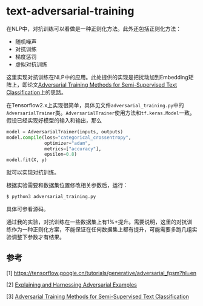 # text-adversarial-training

在NLP中，对抗训练可以看做是一种正则化方法。此外还包括正则化方法：
- 随机噪声
- 对抗训练
- 梯度惩罚
- 虚拟对抗训练

这里实现对抗训练在NLP中的应用。此处提供的实现是把扰动加到Embedding矩阵上，即论文[Adversarial Training Methods for Semi-Supervised Text Classification](https://arxiv.org/abs/1605.07725)上的思路。

在Tensorflow2.x上实现很简单，具体见文件`adversarial_training.py`中的`AdversarialTrainer`类。`AdversarialTrainer`使用方法和`tf.keras.Model`一致。假设已经实现好模型的输入和输出，那么

```python
model = AdversarialTrainer(inputs, outputs)
model.compile(loss="categorical_crossentropy",
              optimizer="adam",
              metrics=["accuracy"],
              epsilon=0.8)
model.fit(X, y)
```

就可以实现对抗训练。


根据实验需要和数据集位置修改相关参数后，运行：

```bash
$ python3 adversarial_training.py
```

具体可参看源码。


通过我的实验，对抗训练在一些数据集上有1%+提升。需要说明，这里的对抗训练作为一种正则化方案，不能保证在任何数据集上都有提升，可能需要多跑几组实验调整下参数才有结果。


## 参考

[1] https://tensorflow.google.cn/tutorials/generative/adversarial_fgsm?hl=en

[2] [Explaining and Harnessing Adversarial Examples](https://arxiv.org/abs/1412.6572)

[3] [Adversarial Training Methods for Semi-Supervised Text Classification](https://arxiv.org/abs/1605.07725)
